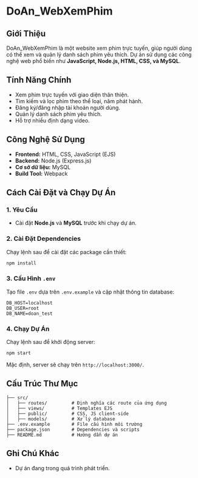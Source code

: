 # DoAn_WebXemPhim

## Giới Thiệu
DoAn_WebXemPhim là một website xem phim trực tuyến, giúp người dùng có thể xem và quản lý danh sách phim yêu thích. Dự án sử dụng các công nghệ web phổ biến như **JavaScript, Node.js, HTML, CSS, và MySQL**.

## Tính Năng Chính
- Xem phim trực tuyến với giao diện thân thiện.
- Tìm kiếm và lọc phim theo thể loại, năm phát hành.
- Đăng ký/đăng nhập tài khoản người dùng.
- Quản lý danh sách phim yêu thích.
- Hỗ trợ nhiều định dạng video.

## Công Nghệ Sử Dụng
- **Frontend:** HTML, CSS, JavaScript (EJS)
- **Backend:** Node.js (Express.js)
- **Cơ sở dữ liệu:** MySQL
- **Build Tool:** Webpack

## Cách Cài Đặt và Chạy Dự Án
### 1. Yêu Cầu
- Cài đặt **Node.js** và **MySQL** trước khi chạy dự án.

### 2. Cài Đặt Dependencies
Chạy lệnh sau để cài đặt các package cần thiết:
```bash
npm install
```

### 3. Cấu Hình `.env`
Tạo file `.env` dựa trên `.env.example` và cập nhật thông tin database:
```
DB_HOST=localhost
DB_USER=root
DB_NAME=doan_test
```

### 4. Chạy Dự Án
Chạy lệnh sau để khởi động server:
```bash
npm start
```
Mặc định, server sẽ chạy trên `http://localhost:3000/`.

## Cấu Trúc Thư Mục
```
├── src/
│   ├── routes/         # Định nghĩa các route của ứng dụng
│   ├── views/          # Templates EJS
│   ├── public/         # CSS, JS client-side
│   ├── models/         # Xử lý database
├── .env.example        # File cấu hình môi trường
├── package.json        # Dependencies và scripts
├── README.md           # Hướng dẫn dự án
```

## Ghi Chú Khác
- Dự án đang trong quá trình phát triển.



